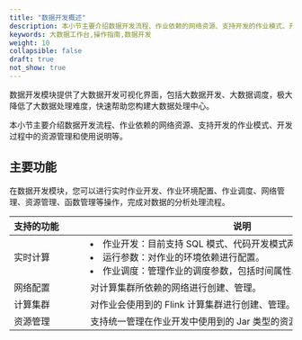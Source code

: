 ```yaml
---
title: "数据开发概述"
description: 本小节主要介绍数据开发流程、作业依赖的网络资源、支持开发的作业模式、开发过程中的资源管理和使用说明等。 
keywords: 大数据工作台,操作指南,数据开发
weight: 10
collapsible: false
draft: true
not_show: true
---
```


数据开发模块提供了大数据开发可视化界面，包括大数据开发、大数据调度，极大降低了大数据处理难度，快速帮助您构建大数据处理中心。

本小节主要介绍数据开发流程、作业依赖的网络资源、支持开发的作业模式、开发过程中的资源管理和使用说明等。

## 主要功能

在数据开发模块，您可以进行实时作业开发、作业环境配置、作业调度、网络管理、资源管理、函数管理等操作，完成对数据的分析处理流程。

| <span style="display:inline-block;width:120px">支持的功能</span>  | <span style="display:inline-block;width:540px">说明</span>  |
| :------------- | ---------------------------------------------------------- |
| 实时计算     | <li>作业开发：目前支持 SQL 模式、代码开发模式两种作业类型。<li>运行参数：对作业的环境依赖进行配置。<li>作业调度：管理作业的调度参数，包括时间属性、并发策略等参数。   |
| 网络配置     | 对计算集群所依赖的网络进行创建、管理。                            |
| 计算集群     | 对作业会使用到的 Flink 计算集群进行创建、管理。                         |
| 资源管理     | 支持统一管理在作业开发中使用到的 Jar 类型的资源。                         |
